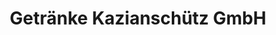 ---
title: "Getränke Kazianschütz GmbH"
url: /parndorf/getraenke-kazianschuetz-gmbh/
shop: Getränke
---